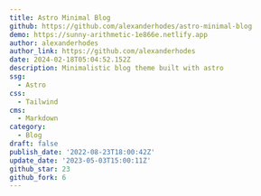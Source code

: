 ```yaml
---
title: Astro Minimal Blog
github: https://github.com/alexanderhodes/astro-minimal-blog
demo: https://sunny-arithmetic-1e866e.netlify.app
author: alexanderhodes
author_link: https://github.com/alexanderhodes
date: 2024-02-18T05:04:52.152Z
description: Minimalistic blog theme built with astro
ssg:
  - Astro
css:
  - Tailwind
cms:
  - Markdown
category:
  - Blog
draft: false
publish_date: '2022-08-23T18:00:42Z'
update_date: '2023-05-03T15:00:11Z'
github_star: 23
github_fork: 6
---
```

